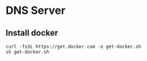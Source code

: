 # DNS Server

## Install docker
```
curl -fsSL https://get.docker.com -o get-docker.sh
sh get-docker.sh
```